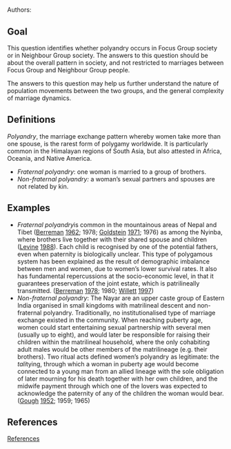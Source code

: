 # [](ContributionTable?__template__=property.md&property=name#cldf:D1_DEM29)

Authors: [](ContributionTable?__template__=property.md&property=contributor#cldf:D1_DEM29)

## Goal

This question identifies whether polyandry occurs in Focus Group society or in Neighbour Group society. The answers to this question should be about the overall pattern in society, and not restricted to marriages between Focus Group and Neighbour Group people.

The answers to this question may help us further understand the nature of population movements between the two groups, and the general complexity of marriage dynamics.


## Definitions

*Polyandry*, the marriage exchange pattern whereby women take more than one spouse, is the rarest form of polygamy worldwide. It is particularly common in the Himalayan regions of South Asia, but also attested in Africa, Oceania, and Native America.

- *Fraternal polyandry*: one woman is married to a group of brothers.
- *Non-fraternal polyandry:* a woman’s sexual partners and spouses are not related by kin.

## Examples

- *Fraternal polyandry*is common in the mountainous areas of Nepal and Tibet ([Berreman](sources.bib?ref&with_internal_ref_link&keep_label#cldf:Berreman1962) [1962](sources.bib?ref&with_internal_ref_link&keep_label#cldf:Berreman1962); 1978; [Goldstein](sources.bib?ref&with_internal_ref_link&keep_label#cldf:Goldstein1971) [1971](sources.bib?ref&with_internal_ref_link&keep_label#cldf:Goldstein1971); 1976) as among the Nyinba, where brothers live together with their shared spouse and children ([Levine](sources.bib?ref&with_internal_ref_link&keep_label#cldf:Levine1988) [1988](sources.bib?ref&with_internal_ref_link&keep_label#cldf:Levine1988)). Each child is recognised by one of the potential fathers, even when paternity is biologically unclear. This type of polygamous system has been explained as the result of demographic imbalance between men and women, due to women’s lower survival rates. It also has fundamental repercussions at the socio-economic level, in that it guarantees preservation of the joint estate, which is patrilineally transmitted. ([Berreman](sources.bib?ref&with_internal_ref_link&keep_label#cldf:Berreman1978) [1978](sources.bib?ref&with_internal_ref_link&keep_label#cldf:Berreman1978); 1980; [Willett](sources.bib?ref&with_internal_ref_link&keep_label#cldf:Willett1997) [1997](sources.bib?ref&with_internal_ref_link&keep_label#cldf:Willett1997))
- *Non-fraternal polyandry*: The Nayar are an upper caste group of Eastern India organised in small kingdoms with matrilineal descent and non-fraternal polyandry. Traditionally, no institutionalised type of marriage exchange existed in the community. When reaching puberty age, women could start entertaining sexual partnership with several men (usually up to eight), and would later be responsible for raising their children within the matrilineal household, where the only cohabiting adult males would be other members of the matrilineage (e.g. their brothers). Two ritual acts defined women’s polyandry as legitimate: the *tali*tying, through which a woman in puberty age would become connected to a young man from an allied lineage with the sole obligation of later mourning for his death together with her own children, and the midwife payment through which one of the lovers was expected to acknowledge the paternity of any of the children the woman would bear. ([Gough](sources.bib?ref&with_internal_ref_link&keep_label#cldf:Gough1952) [1952](sources.bib?ref&with_internal_ref_link&keep_label#cldf:Gough1952); 1959; 1965)

## References

[References](Source?cited_only&with_link#cldf:__all__)